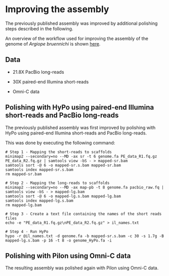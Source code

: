 # Improving the assembly

The previously published assembly was improved by additional polishing steps described in the following.

An overview of the workflow used for improving the assembly of the genome of *Argiope bruennichi* is shown [here](workflow_assembly_improving.pdf).

## Data

- 21.8X PacBio long-reads

- 30X paired-end Illumina short-reads

- Omni-C data

## Polishing with HyPo using paired-end Illumina short-reads and PacBio long-reads

The previously published assembly was first improved by polishing with HyPo using paired-end Illumina short-reads and PacBio long-reads.

This was done by executing the following command:

```
# Step 1 - Mapping the short-reads to scaffolds
minimap2 --secondary=no --MD -ax sr -t 6 genome.fa PE_data_R1.fq.gz PE_data_R2.fq.gz | samtools view -bS - > mapped-sr.bam
samtools sort -@ 6 -o mapped-sr.s.bam mapped-sr.bam 
samtools index mapped-sr.s.bam
rm mapped-sr.bam

# Step 2 - Mapping the long-reads to scaffolds
minimap2 --secondary=no --MD -ax map-pb -t 8 genome.fa pacbio_raw.fq | samtools view -bS - > mapped-lg.bam
samtools sort -@ 6 -o mapped-lg.s.bam mapped-lg.bam
samtools index mapped-lg.s.bam
rm mapped-lg.bam

# Step 3 - Create a text file containing the names of the short reads files 
echo -e "PE_data_R1.fq.gz\nPE_data_R2.fq.gz" > il_names.txt

# Step 4 - Run HyPo
hypo -r @il_names.txt -d genome.fa -b mapped-sr.s.bam -c 30 -s 1.7g -B mapped-lg.s.bam -p 16 -t 8 -o genome_HyPo.fa -i
```

## Polishing with Pilon using Omni-C data

The resulting assembly was polished again with Pilon using Omni-C data.
